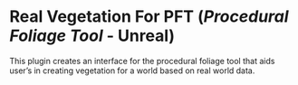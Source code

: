 # Real Vegetation For PFT (*Procedural Foliage Tool* - Unreal)
This plugin creates an interface for the procedural foliage tool that aids user’s in creating vegetation for a world based on real world data.
